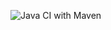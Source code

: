 ![Java CI with Maven](https://github.com/maikururu/lab-2/workflows/Java%20CI%20with%20Maven/badge.svg?branch=master)